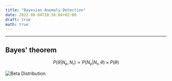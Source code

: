 ```yaml
---
title: "Bayesian Anomaly Detection"
date: 2022-08-04T18:56:04+02:00
draft: true
math: true
---
```

---

## Bayes' theorem

$$ P(\theta | N_e, N_r) \propto P(N_e | N_r, \theta) \times P(\theta) $$

![Beta Distribution](/blog/bayesian-anomaly-detection/beta-distribution.png)